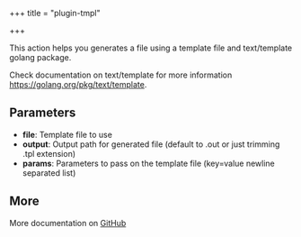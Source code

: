 +++
title = "plugin-tmpl"

+++

This action helps you generates a file using a template file and text/template golang package.

Check documentation on text/template for more information https://golang.org/pkg/text/template.


## Parameters

* **file**: Template file to use
* **output**: Output path for generated file (default to <file>.out or just trimming .tpl extension)
* **params**: Parameters to pass on the template file (key=value newline separated list)


## More

More documentation on [GitHub](https://github.com/ovh/cds/tree/master/contrib/grpcplugins/action/tmpl/README.md)


